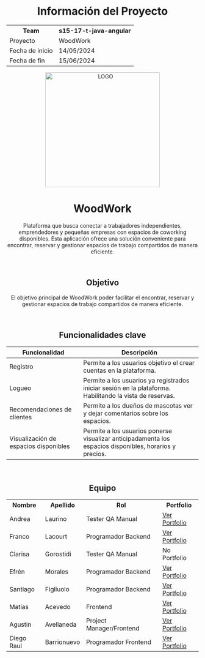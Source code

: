 <h1 align="center">
Información del Proyecto
</h1>

<table align="center">
  <tr>
    <th>Team</th>
    <th>s15-17-t-java-angular</th>
  </tr>
  <tr>
    <td>Proyecto</td>
    <td>WoodWork</td>
  </tr>
  <tr>
    <td>Fecha de inicio</td>
    <td>14/05/2024</td>
  </tr>
  <tr>
    <td>Fecha de fin</td>
    <td>15/06/2024</td>
  </tr>
 
</table>


<div align="center">

<img src="https://github.com/nitdraig/woodwork/blob/main/frontend/src/assets/logo.png" width="300" alt="LOGO">

  <h1>WoodWork</h1>
  <p>Plataforma que busca conectar a trabajadores independientes, emprendedores y pequeñas empresas con 
espacios de coworking disponibles. Esta aplicación ofrece una solución conveniente 
para encontrar, reservar y gestionar espacios de trabajo compartidos de manera eficiente.
</p>
</div>

<br>

<h2 align="center">Objetivo</h2>

<p align="center">El objetivo principal de WoodWork poder facilitar el encontrar, reservar y gestionar espacios de trabajo compartidos de manera eficiente.</p>

<br>

<div align="center">
<h2>Funcionalidades clave</h2>
</div>


| Funcionalidad | Descripción |
|---|---|
| Registro | Permite a los usuarios objetivo el crear cuentas en la plataforma. |
| Logueo  | Permite a los usuarios ya registrados iniciar sesión en la plataforma. Habilitando la vista de reservas.|
| Recomendaciones de clientes | Permite a los dueños de mascotas ver y dejar comentarios sobre los espacios. |
| Visualización de espacios disponibles | Permite a los usuarios ponerse visualizar anticipadamenta los espacios disponibles, horarios y precios. |



<br>

<h2 align="center">Equipo</h2>

<table align="center">
  <tr>
    <th>Nombre</th>
    <th>Apellido</th>
    <th>Rol</th>
    <th>Portfolio</th>
  </tr>
  <tr>
    <td>Andrea</td>
    <td>Laurino</td>
    <td>Tester QA Manual</td>
    <td><a href="https://andrea-laurino-portfolio-interactive.vercel.app/" target="_blank">Ver Portfolio</a></td>
  </tr>
  <tr>
    <td>Franco</td>
    <td>Lacourt</td>
    <td>Programador Backend</td>
    <td><a href="https://github.com/FrancoLacourt" target="_blank">Ver Portfolio</a></td>
  </tr>
  <tr>
    <td>Clarisa</td>
    <td>Gorostidi</td>
    <td>Tester QA Manual</td>
    <td>No Portfolio</td>
  </tr>
  <tr>
    <td>Efrén</td>
    <td>Morales</td>
    <td>Programador Backend</td>
    <td><a href="https://github.com/fr3nm0" target="_blank">Ver Portfolio</a></td>
  </tr>
  <tr>
    <td>Santiago</td>
    <td>Figliuolo</td>
    <td>Programador Backend</td>
    <td><a href="https://github.com/SantiagoFigli" target="_blank">Ver Portfolio</a></td>
  </tr>
  <tr>
    <td>Matias</td>
    <td>Acevedo</td>
    <td>Frontend</td>
    <td><a href="https://github.com/MatiasNicolasAcevedo" target="_blank">Ver Portfolio</a></td>
  </tr>
  <tr>
    <td>Agustin</td>
    <td>Avellaneda</td>
    <td>Project Manager/Frontend</td>
    <td><a href="https://portfolio.agustin.top" target="_blank">Ver Portfolio</a></td>
  </tr>
    <tr>
    <td>Diego Raul</td>
    <td>Barrionuevo</td>
    <td>Programador Frontend</td>
    <td><a href="https://github.com/kalchaqui" target="_blank">Ver Portfolio</a></td>
  </tr>
</table>
